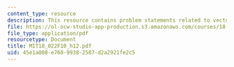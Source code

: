 ```yaml
---
content_type: resource
description: This resource contains problem statements related to vectors.
file: https://ol-ocw-studio-app-production.s3.amazonaws.com/courses/18-022-calculus-of-several-variables-fall-2010/45e1a008e76099382587d2a2921fe2c5_MIT18_022F10_h12.pdf
file_type: application/pdf
resourcetype: Document
title: MIT18_022F10_h12.pdf
uid: 45e1a008-e760-9938-2587-d2a2921fe2c5
---
```

